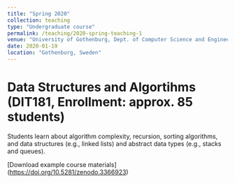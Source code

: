 ```yaml
---
title: "Spring 2020"
collection: teaching
type: "Undergraduate course"
permalink: /teaching/2020-spring-teaching-1
venue: "University of Gothenburg, Dept. of Computer Science and Engineering (SEM Bachelor Program)"
date: 2020-01-19
location: "Gothenburg, Sweden"
---
```



Data Structures and Algortihms (DIT181, Enrollment: approx. 85 students)
======
Students learn about algorithm complexity, recursion, sorting algorithms, and data structures (e.g., linked lists) and abstract data types (e.g., stacks and queues).

[Download example course materials] (https://doi.org/10.5281/zenodo.3366923)
